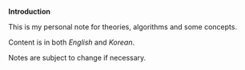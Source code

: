 **Introduction**

This is my personal note for theories, algorithms and some concepts. 

Content is in both *English* and *Korean*.

Notes are subject to change if necessary. 
